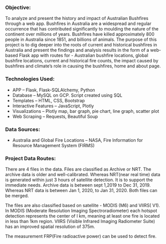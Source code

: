 ### Objective: 

To analyze and present the history and impact of Australian Bushfires through a web app.
Bushfires in Australia are a widespread and regular occurrence that has contributed significantly to moulding the nature of the continent over millions of years. Bushfires have killed approximately 800 people in Australia since 1851, and billions of animals. The purpose of this project is to dig deeper into the roots of current and historical bushfires in Australia and present the findings and analysis results in the form of a web-based Flask app with routes for -  Australian bushfire locations, global bushfire locations, current and historical fire counts, the impact caused by bushfires and climate’s role in causing the bushfires, home and about page.



### Technologies Used:

*   APP – Flask, Flask-SQLAlchemy, Python
*	Database – MySQL on GCP. Script created using SQL
*   Templates – HTML, CSS, Bootstrap
*   Interactive Features – JavaScript, Plotly
*   Visualizations – Plotly map, bar graph, pie chart, line graph, scatter plot
*	Web Scraping – Requests, Beautiful Soup


### Data Sources:

*   Australia and Global Fire Locations – NASA, Fire Information for Resource Management System (FIRMS)


### Project Data Routes:

There are 4 files in the data. Files are classified as Archive or NRT. The archive data is older and well-calibrated. Whereas NRT(near real time) data is generated within just 3 hours of satellite detection. It is to support the immediate needs. Archive data is between sept 1,2019 to Dec 31, 2019. Whereas NRT data is between Jan 1, 2020, to Jan 31, 2020. Both files can be merged.

The files are also classified based on satellite - MODIS (M6) and VIIRS( V1). In MODIS (Moderate Resolution Imaging Spectroradiometer) each hotspot detection represents the center of l km, meaning at least one fire is located in less than 1km region. VIIRS (Visible Infrared Imaging Radiometer Suite) has an improved spatial resolution of 375m.

The measurement FRP(Fire radioactive power) can be used to detect fire.
